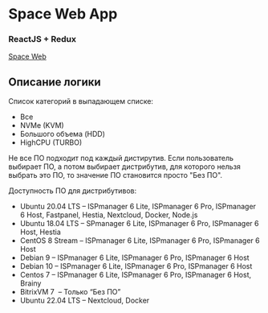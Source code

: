 # Space Web App

### ReactJS + Redux

[Space Web](https://space-mzqoffji2-koope79.vercel.app)

## Описание логики

Список категорий в выпадающем списке:

- Все
- NVMe (KVM)
- Большого объема (HDD)
- HighCPU (TURBO)

Не все ПО подходит под каждый дистирутив.
Если пользователь выбирает ПО, а потом выбирает дистрибутив, для которого нельзя выбрать это ПО, то значение ПО становится просто "Без ПО".

Доступность ПО для дистрибутивов:

- Ubuntu 20.04 LTS – ISPmanager 6 Lite, ISPmanager 6 Pro, ISPmanager 6 Host, Fastpanel, Hestia, Nextcloud, Docker, Node.js
- Ubuntu 18.04 LTS – SPmanager 6 Lite, ISPmanager 6 Pro, ISPmanager 6 Host, Hestia
- CentOS 8 Stream – ISPmanager 6 Lite, ISPmanager 6 Pro, ISPmanager 6 Host
- Debian 9 – ISPmanager 6 Lite, ISPmanager 6 Pro, ISPmanager 6 Host
- Debian 10 – ISPmanager 6 Lite, ISPmanager 6 Pro, ISPmanager 6 Host
- Centos 7 – ISPmanager 6 Lite, ISPmanager 6 Pro, ISPmanager 6 Host, Brainy
- BitrixVM 7  – Только “Без ПО”
- Ubuntu 22.04 LTS – Nextcloud, Docker
